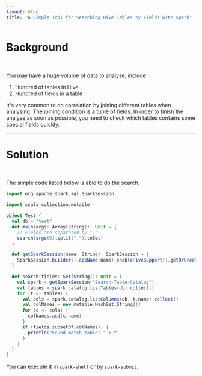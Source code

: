 ```yaml
---
layout: blog
title: "A Simple Tool for Searching Hive Tables by Fields with Spark"
---
```


# Background

<br />

You may have a huge volume of data to analyse, include

1. Hundred of tables in Hive
1. Hundred of fields in a table

It's very common to do correlation by joining different tables when analysing. The joining condition is a tuple of fields. In order to finish the analyse as soon as possible, you need to check which tables contains some special fields quickly.

---

# Solution

<br />

The simple code listed below is able to do the search.

```scala
import org.apache.spark.sql.SparkSession

import scala.collection.mutable

object Test {
  val db = "test"
  def main(args: Array[String]): Unit = {
    // Fields are separated by ","
    search(args(0).split(",").toSet)
  }

  def getSparkSession(name: String): SparkSession = {
    SparkSession.builder().appName(name).enableHiveSupport().getOrCreate()
  }

  def search(fields: Set[String]): Unit = {
    val spark = getSparkSession("Search-Table-Catalog")
    val tables = spark.catalog.listTables(db).collect()
    for (t <- tables) {
      val cols = spark.catalog.listColumns(db, t.name).collect()
      val colNames = new mutable.HashSet[String]()
      for (c <- cols) {
        colNames.add(c.name)
      }
      if (fields.subsetOf(colNames)) {
        println("Found match table: " + t)
      }
    }
  }
}
```

You can execute it in `spark-shell` or by `spark-submit`.
